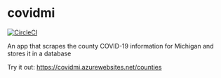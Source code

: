 # covidmi
[![CircleCI](https://circleci.com/gh/wsharp07/covidmi.svg?style=svg)](https://circleci.com/gh/wsharp07/covidmi)

An app that scrapes the county COVID-19 information for Michigan and stores it in a database

Try it out:
https://covidmi.azurewebsites.net/counties
